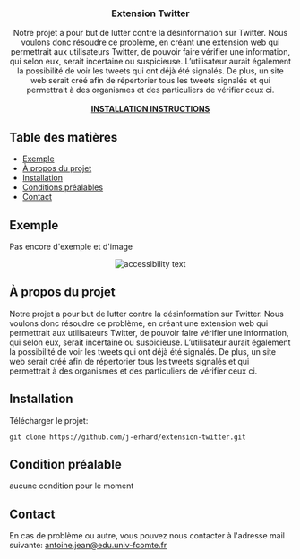 <div align="center">
  <h3 align="center">Extension Twitter</h3>

  <p align="center">Notre projet a pour but de lutter contre la désinformation sur Twitter. Nous voulons donc résoudre ce problème, en créant une extension web qui permettrait aux utilisateurs Twitter, de pouvoir faire vérifier une information, qui selon eux, serait incertaine ou suspicieuse. L’utilisateur aurait également la possibilité de voir les tweets qui ont déjà été signalés. De plus, un site web serait créé afin de répertorier tous les tweets signalés et qui permettrait à des organismes et des particuliers de vérifier ceux ci.
    <br /><br />
    <a href="#installation"><b>INSTALLATION INSTRUCTIONS</b></a>
  </p>
</div>

<!-- TABLE OF CONTENTS -->
## Table des matières
* [Exemple](##exemple)
* [À propos du projet](#à-propos-du-projet)
* [Installation](#installation)
* [Conditions préalables](#condition-préalable)
* [Contact](#contact)

## Exemple
<p>Pas encore d'exemple et d'image</p>
<p align="center">
  <img src="" width="" alt="accessibility text">
</p>

## À propos du projet
<p>Notre projet a pour but de lutter contre la désinformation sur Twitter. Nous voulons donc résoudre ce problème, en créant une extension web qui permettrait aux utilisateurs Twitter, de pouvoir faire vérifier une information, qui selon eux, serait incertaine ou suspicieuse. L’utilisateur aurait également la possibilité de voir les tweets qui ont déjà été signalés. De plus, un site web serait créé afin de répertorier tous les tweets signalés et qui permettrait à des organismes et des particuliers de vérifier ceux ci.</p>


## Installation
Télécharger le projet:
  ```
  git clone https://github.com/j-erhard/extension-twitter.git
  ```
  
## Condition préalable
aucune condition pour le moment

## Contact
En cas de problème ou autre, vous pouvez nous contacter à l'adresse mail suivante: antoine.jean@edu.univ-fcomte.fr

